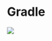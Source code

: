 # Gradle

[![](https://jitpack.io/v/zj565061763/compose-systemui.svg)](https://jitpack.io/#zj565061763/comopse-systemui)